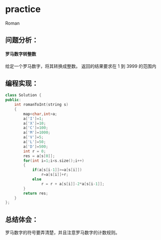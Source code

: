 # practice
Roman
## 问题分析：
#### 罗马数字转整数
给定一个罗马数字，将其转换成整数。
返回的结果要求在 1 到 3999 的范围内
## 编程实现：
```C++
class Solution {
public:
    int romanToInt(string s) 
    {
        map<char,int>a;
        a['I']=1;
        a['X']=10;
        a['C']=100;
        a['M']=1000;
        a['V']=5;
        a['L']=50;
        a['D']=500;
        int r = 0;
        res = a[s[0]];
        for(int i=1;i<s.size();i++)
        {
            if(a[s[i-1]]>=a[s[i]])
                r=a[s[i]]+r;
            else                  
                r = r + a[s[i]]-2*a[s[i-1]];    
        }
        return res; 
    }
};
```
## 总结体会：
罗马数字的符号要弄清楚，并且注意罗马数字的计数规则。
